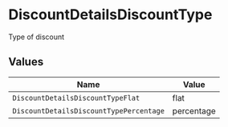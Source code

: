 # DiscountDetailsDiscountType

Type of discount


## Values

| Name                                    | Value                                   |
| --------------------------------------- | --------------------------------------- |
| `DiscountDetailsDiscountTypeFlat`       | flat                                    |
| `DiscountDetailsDiscountTypePercentage` | percentage                              |
